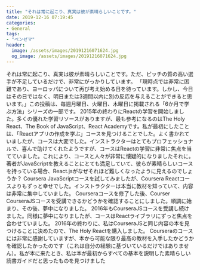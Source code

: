 ```yaml
---
title: "それは常に起こり、真実は彼が素晴らしいことです。"
date: 2019-12-16 07:19:45
categories:
- General
tags:
- "ベンゼマ"
header:
  image: /assets/images/20191216071624.jpg
  og_image: /assets/images/20191216071624.jpg
---
```


それは常に起こり、真実は彼が素晴らしいことです。ただ、ピッチの質の高い選手が不足しているだけで、非常にがっかりしています。 「現時点では非常に困難であり、ヨーロッパについて再び考え始める日を待っています。しかし、今日はその日ではなく、明日または3週間以内に別の反応を与えることができると思います。」この投稿は、毎週月曜日、火曜日、木曜日に掲載される「6か月で学ぶ方法」シリーズの一部です。 2015年の終わりにReactの学習を開始しました。多くの優れた学習リソースがありますが、最も参考になるのはThe Holy React、The Book of JavaScript、React Academyです。私が最初にしたことは、「Reactアプリの作成を学ぶ」コースを見つけることでした。よく書かれていましたが、コースは大変でした。インストラクターはとてもプロフェッショナルで、喜んで助けてくれたようですが、コースはReactの学習に非常に焦点を当てていました。これにより、コースと人々が非常に懐疑的になりましたそれに。著者がJavaScriptを教えることにとても満足していて、彼らが素晴らしいコースを持っている場合、React.jsがなぜそれほど難しくなったように見えるのでしょうか？ Coursera JavaScriptコースを試してみましたが、Coursera Reactコースよりもずっと幸せでした。インストラクターは本当に教材を知っていて、内容は非常に集中していました。 Courseraコースを修了した後、Courser CourseraJSコースを受講できるかどうかを確認することにしました。順調に始まり、その後、夢中になりました。 2016年もCourseraJSコースを受講し続けました。同様に夢中になりましたが、コースはReactライブラリにずっと焦点を合わせていました。 2016年の終わりに、私はCourseraJSと同じ内容の本を見つけることに決めたので、The Holy Reactを購入しました。 Courseraのコースには非常に感謝していますが、本から可能な限り最高の教材を入手したかどうかを確認したかったのです（これは自分の経験に基づいているだけではありません）。私が本に来たとき、私は本が最初からすべての基本を説明した素晴らしい読書ガイドだと思ったものを見つけました
